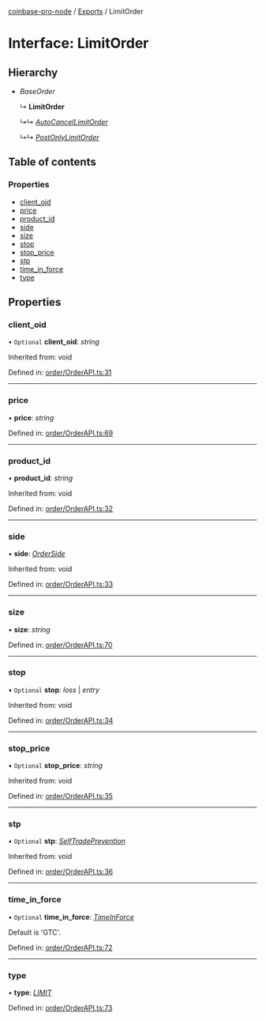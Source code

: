 [coinbase-pro-node](../README.md) / [Exports](../modules.md) / LimitOrder

# Interface: LimitOrder

## Hierarchy

* *BaseOrder*

  ↳ **LimitOrder**

  ↳↳ [*AutoCancelLimitOrder*](autocancellimitorder.md)

  ↳↳ [*PostOnlyLimitOrder*](postonlylimitorder.md)

## Table of contents

### Properties

- [client\_oid](limitorder.md#client_oid)
- [price](limitorder.md#price)
- [product\_id](limitorder.md#product_id)
- [side](limitorder.md#side)
- [size](limitorder.md#size)
- [stop](limitorder.md#stop)
- [stop\_price](limitorder.md#stop_price)
- [stp](limitorder.md#stp)
- [time\_in\_force](limitorder.md#time_in_force)
- [type](limitorder.md#type)

## Properties

### client\_oid

• `Optional` **client\_oid**: *string*

Inherited from: void

Defined in: [order/OrderAPI.ts:31](https://github.com/bennycode/coinbase-pro-node/blob/c3d8f7c/src/order/OrderAPI.ts#L31)

___

### price

• **price**: *string*

Defined in: [order/OrderAPI.ts:69](https://github.com/bennycode/coinbase-pro-node/blob/c3d8f7c/src/order/OrderAPI.ts#L69)

___

### product\_id

• **product\_id**: *string*

Inherited from: void

Defined in: [order/OrderAPI.ts:32](https://github.com/bennycode/coinbase-pro-node/blob/c3d8f7c/src/order/OrderAPI.ts#L32)

___

### side

• **side**: [*OrderSide*](../enums/orderside.md)

Inherited from: void

Defined in: [order/OrderAPI.ts:33](https://github.com/bennycode/coinbase-pro-node/blob/c3d8f7c/src/order/OrderAPI.ts#L33)

___

### size

• **size**: *string*

Defined in: [order/OrderAPI.ts:70](https://github.com/bennycode/coinbase-pro-node/blob/c3d8f7c/src/order/OrderAPI.ts#L70)

___

### stop

• `Optional` **stop**: *loss* \| *entry*

Inherited from: void

Defined in: [order/OrderAPI.ts:34](https://github.com/bennycode/coinbase-pro-node/blob/c3d8f7c/src/order/OrderAPI.ts#L34)

___

### stop\_price

• `Optional` **stop\_price**: *string*

Inherited from: void

Defined in: [order/OrderAPI.ts:35](https://github.com/bennycode/coinbase-pro-node/blob/c3d8f7c/src/order/OrderAPI.ts#L35)

___

### stp

• `Optional` **stp**: [*SelfTradePrevention*](../enums/selftradeprevention.md)

Inherited from: void

Defined in: [order/OrderAPI.ts:36](https://github.com/bennycode/coinbase-pro-node/blob/c3d8f7c/src/order/OrderAPI.ts#L36)

___

### time\_in\_force

• `Optional` **time\_in\_force**: [*TimeInForce*](../enums/timeinforce.md)

Default is 'GTC'.

Defined in: [order/OrderAPI.ts:72](https://github.com/bennycode/coinbase-pro-node/blob/c3d8f7c/src/order/OrderAPI.ts#L72)

___

### type

• **type**: [*LIMIT*](../enums/ordertype.md#limit)

Defined in: [order/OrderAPI.ts:73](https://github.com/bennycode/coinbase-pro-node/blob/c3d8f7c/src/order/OrderAPI.ts#L73)
